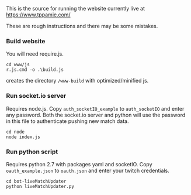 This is the source for running the website currently live at https://www.tppamie.com/

These are rough instructions and there may be some mistakes.  

### Build website

You will need require.js.
```
cd www/js
r.js.cmd -o .\build.js
```

creates the directory `/www-build` with optimized/minified js. 

### Run socket.io server
Requires node.js.
Copy `auth_socketIO_example` to `auth_socketIO` and enter any password. Both the socket.io server and python will use the password in this file to authenticate pushing new match data.  
```
cd node
node index.js
```

### Run python script
Requires python 2.7 with packages yaml and socketIO.
Copy `oauth_example.json` to `oauth.json` and enter your twitch credentials. 
```
cd bot-liveMatchUpdater
python liveMatchUpdater.py
```